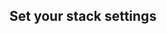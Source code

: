 <!-- usedin: [ _legacy_docker/Toolbelt/settings.md, _maestro/Toolbelt/settings.md, _node/toolbelt/settings.md, _rails/Toolbelt/settings.md] -->


## Set your stack settings

